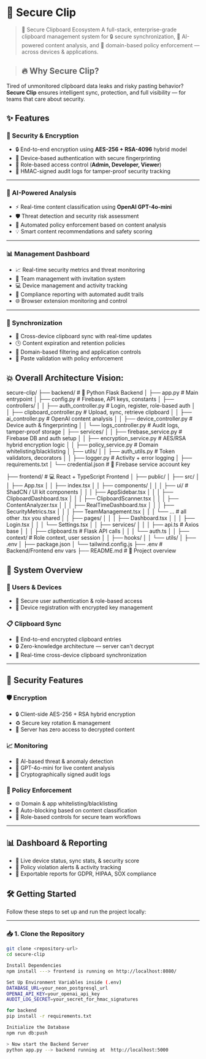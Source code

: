 # 🔐 Secure Clip

> 🧠 Secure Clipboard Ecosystem 
A full-stack, enterprise-grade clipboard management system for 🔒 secure synchronization, 🤖 AI-powered content analysis, and 🧾 domain-based policy enforcement — across devices & applications.

> ## 🔥 Why Secure Clip?

Tired of unmonitored clipboard data leaks and risky pasting behavior?  
**Secure Clip** ensures intelligent sync, protection, and full visibility — for teams that care about security.

 
## ✨ Features

### 🔐 Security & Encryption
- 🔒 End-to-end encryption using **AES-256 + RSA-4096** hybrid model  
- 🧩 Device-based authentication with secure fingerprinting  
- 🛂 Role-based access control (**Admin, Developer, Viewer**)  
- 🧾 HMAC-signed audit logs for tamper-proof security tracking  

---

### 🤖 AI-Powered Analysis
- ⚡ Real-time content classification using **OpenAI GPT-4o-mini**  
- 🛡️ Threat detection and security risk assessment  
- 📜 Automated policy enforcement based on content analysis  
- 💡 Smart content recommendations and safety scoring  

---

### 📊 Management Dashboard
- 📈 Real-time security metrics and threat monitoring  
- 👥 Team management with invitation system  
- 💻 Device management and activity tracking  
- 🧮 Compliance reporting with automated audit trails  
- 🌐 Browser extension monitoring and control  

---

### 🔄 Synchronization
- 🔁 Cross-device clipboard sync with real-time updates  
- 🕒 Content expiration and retention policies  
- 🧰 Domain-based filtering and application controls  
- 🧪 Paste validation with policy enforcement  

## 💥 Overall Architecture Vision:
secure-clip/
├── backend/                             # 🧠 Python Flask Backend
│   ├── app.py                           # Main entrypoint
│   ├── config.py                        # Firebase, API keys, constants
│   ├── controllers/
│   │   ├── auth_controller.py           # Login, register, role-based auth
│   │   ├── clipboard_controller.py      # Upload, sync, retrieve clipboard
│   │   ├── ai_controller.py             # OpenAI content analysis
│   │   ├── device_controller.py         # Device auth & fingerprinting
│   │   └── logs_controller.py           # Audit logs, tamper-proof storage
│   ├── services/
│   │   ├── firebase_service.py          # Firebase DB and auth setup
│   │   ├── encryption_service.py        # AES/RSA hybrid encryption logic
│   │   ├── policy_service.py            # Domain whitelisting/blacklisting
│   ├── utils/
│   │   ├── auth_utils.py                # Token validators, decorators
│   │   ├── logger.py                    # Activity + error logging
│   ├── requirements.txt
│   └── credential.json                  # 🔐 Firebase service account key

├── frontend/                            # 💻 React + TypeScript Frontend
│   ├── public/
│   ├── src/
│   │   ├── App.tsx
│   │   ├── index.tsx
│   │   ├── components/
│   │   │   ├── ui/                      # ShadCN / UI kit components
│   │   │   ├── AppSidebar.tsx
│   │   │   ├── ClipboardDashboard.tsx
│   │   │   ├── ClipboardScanner.tsx
│   │   │   ├── ContentAnalyzer.tsx
│   │   │   ├── RealTimeDashboard.tsx
│   │   │   ├── SecurityMetrics.tsx
│   │   │   ├── TeamManagement.tsx
│   │   │   └── ...                      # all other .tsx you shared
│   │   ├── pages/
│   │   │   ├── Dashboard.tsx
│   │   │   ├── Login.tsx
│   │   │   └── Settings.tsx
│   │   ├── services/
│   │   │   ├── api.ts                   # Axios base
│   │   │   ├── clipboard.ts             # Flask API calls
│   │   │   └── auth.ts
│   │   ├── context/                     # Role context, user session
│   │   ├── hooks/
│   │   └── utils/
│   ├── .env
│   ├── package.json
│   └── tailwind.config.js
├── .env                                 # Backend/Frontend env vars
├── README.md                            # 📝 Project overview

## 🚀 System Overview

### 👥 Users & Devices
- 🔐 Secure user authentication & role-based access
- 📱 Device registration with encrypted key management

### 📋 Clipboard Sync
- 🧩 End-to-end encrypted clipboard entries
- 🔒 Zero-knowledge architecture — server can't decrypt
- 🔁 Real-time cross-device clipboard synchronization

---

## 🔐 Security Features

### 🛡️ Encryption
- 🔒 Client-side AES-256 + RSA hybrid encryption
- ♻️ Secure key rotation & management
- 🚫 Server has zero access to decrypted content

### 📈 Monitoring
- 🤖 AI-based threat & anomaly detection
- 🧠 GPT-4o-mini for live content analysis
- 🧾 Cryptographically signed audit logs

### 🧰 Policy Enforcement
- 🌐 Domain & app whitelisting/blacklisting
- 🚦 Auto-blocking based on content classification
- 👮 Role-based controls for secure team workflows

---

## 📊 Dashboard & Reporting

- 📡 Live device status, sync stats, & security score
- 🧩 Policy violation alerts & activity tracking
- 📄 Exportable reports for GDPR, HIPAA, SOX compliance

## 🛠️ Getting Started

Follow these steps to set up and run the project locally:

---

### 📥 1. Clone the Repository

```bash
git clone <repository-url>
cd secure-clip

Install Dependencies
npm install ---> frontend is running on http://localhost:8080/

Set Up Environment Variables inside (.env)
DATABASE_URL=your_neon_postgresql_url
OPENAI_API_KEY=your_openai_api_key
AUDIT_LOG_SECRET=your_secret_for_hmac_signatures

for backend
pip install -r requirements.txt

Initialize the Database
npm run db:push

> Now start the Backend Server
python app.py --> backend running at  http://localhost:5000





